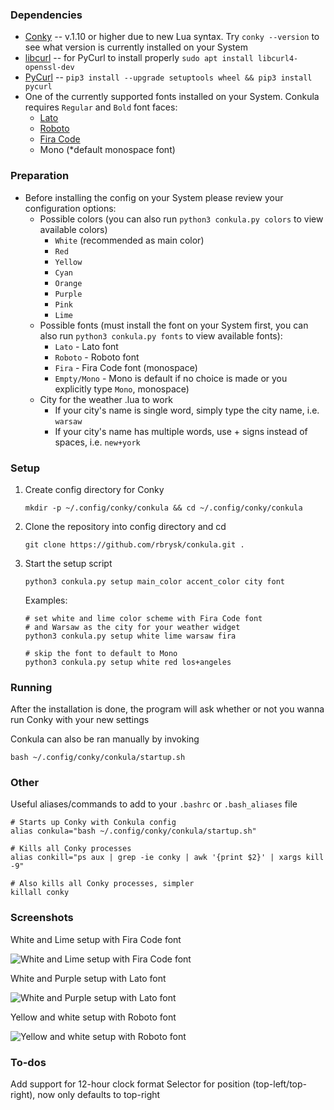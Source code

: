 ### Dependencies

- [Conky](https://github.com/brndnmtthws/conky) -- v.1.10 or higher due to new Lua syntax. Try `conky --version` to see what version is currently installed on your System
- [libcurl](https://curl.se/libcurl/) -- for PyCurl to install properly `sudo apt install libcurl4-openssl-dev`
- [PyCurl](http://pycurl.io/) -- `pip3 install --upgrade setuptools wheel && pip3 install pycurl`
- One of the currently supported fonts installed on your System. Conkula requires `Regular` and `Bold` font faces:
    - [Lato](https://fonts.google.com/?query=Lato)
    - [Roboto](https://fonts.google.com/?query=Roboto)
    - [Fira Code](https://fonts.google.com/?query=Fira+Code)
    - Mono (*default monospace font)

### Preparation

- Before installing the config on your System please review your configuration options:
    - Possible colors (you can also run `python3 conkula.py colors` to view available colors)
        - `White` (recommended as main color)
        - `Red`
        - `Yellow`
        - `Cyan`
        - `Orange`
        - `Purple`
        - `Pink`
        - `Lime`
    - Possible fonts (must install the font on your System first, you can also run `python3 conkula.py fonts` to view available fonts):
        - `Lato` - Lato font
        - `Roboto` - Roboto font
        - `Fira` - Fira Code font (monospace)
        - `Empty/Mono` - Mono is default if no choice is made or you explicitly type `Mono`, monospace)
    - City for the weather .lua to work
        - If your city's name is single word, simply type the city name, i.e. `warsaw`
        - If your city's name has multiple words, use + signs instead of spaces, i.e. `new+york`

### Setup

1. Create config directory for Conky

    ```
    mkdir -p ~/.config/conky/conkula && cd ~/.config/conky/conkula
    ```

2. Clone the repository into config directory and cd 

    ```
    git clone https://github.com/rbrysk/conkula.git .
    ```

3. Start the setup script

    ```
    python3 conkula.py setup main_color accent_color city font
    ```

    Examples:

    ```
    # set white and lime color scheme with Fira Code font 
    # and Warsaw as the city for your weather widget
    python3 conkula.py setup white lime warsaw fira

    # skip the font to default to Mono
    python3 conkula.py setup white red los+angeles
    ```

### Running

After the installation is done, the program will ask whether or not you wanna run Conky with your new settings

Conkula can also be ran manually by invoking

```
bash ~/.config/conky/conkula/startup.sh
```

### Other

Useful aliases/commands to add to your `.bashrc` or `.bash_aliases` file

```
# Starts up Conky with Conkula config
alias conkula="bash ~/.config/conky/conkula/startup.sh"

# Kills all Conky processes
alias conkill="ps aux | grep -ie conky | awk '{print $2}' | xargs kill -9"

# Also kills all Conky processes, simpler
killall conky
```
### Screenshots

White and Lime setup with Fira Code font

![White and Lime setup with Fira Code font](/screenshots/conkula_white_lime_fira_code.png?raw=true)

White and Purple setup with Lato font

![White and Purple setup with Lato font](/screenshots/conkula_white_purple_lato.png?raw=true)

Yellow and white setup with Roboto font

![Yellow and white setup with Roboto font](/screenshots/conkula_yellow_white_roboto.png?raw=true)

### To-dos

Add support for 12-hour clock format
Selector for position (top-left/top-right), now only defaults to top-right